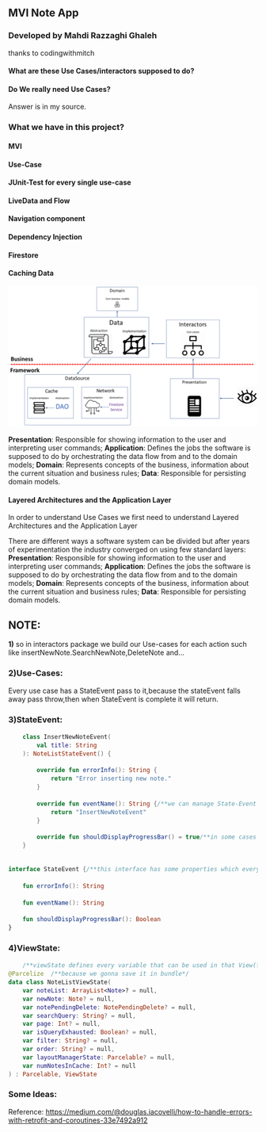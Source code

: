 ## MVI Note App
### Developed by Mahdi Razzaghi Ghaleh
thanks to codingwithmitch 

#### What are these Use Cases/interactors supposed to do?

#### Do We really need  Use Cases?
Answer is in my source.


### What we have in this project?
#### MVI
#### Use-Case
#### JUnit-Test for every single use-case
#### LiveData and Flow
#### Navigation component
#### Dependency Injection
#### Firestore
#### Caching Data


<img src="screenshots/clean_architecture_diagrams.png" width="650">

**Presentation**: Responsible for showing information to the user and interpreting user commands;
**Application**: Defines the jobs the software is supposed to do by orchestrating the data flow from and to the domain models;
**Domain**: Represents concepts of the business, information about the current situation and business rules;
**Data**: Responsible for persisting domain models.



#### Layered Architectures and the Application Layer
In order to understand Use Cases we first need to understand Layered Architectures and the Application Layer

There are different ways a software system can be divided but after years of experimentation the industry converged on using few standard layers:
**Presentation**: Responsible for showing information to the user and interpreting user commands;
**Application**: Defines the jobs the software is supposed to do by orchestrating the data flow from and to the domain models;
**Domain**: Represents concepts of the business, information about the current situation and business rules;
**Data**: Responsible for persisting domain models.


## NOTE:
**1)** so in interactors package we build our Use-cases for each action such like insertNewNote.SearchNewNote,DeleteNote and... 

### **2)Use-Cases**: 
Every use case has a StateEvent pass to it,because the stateEvent falls away pass throw,then when StateEvent is complete it will return. 



### **3)StateEvent**: 

```kotlin
    class InsertNewNoteEvent(
        val title: String
    ): NoteListStateEvent() {

        override fun errorInfo(): String {
            return "Error inserting new note."
        }

        override fun eventName(): String {/**we can manage State-Event by eventName*/
            return "InsertNewNoteEvent"
        }

        override fun shouldDisplayProgressBar() = true/**in some cases we maybe need to show progressBar*/
    }
   ```
```kotlin
    
interface StateEvent {/**this interface has some properties which every StateEvent should have it*/

    fun errorInfo(): String

    fun eventName(): String

    fun shouldDisplayProgressBar(): Boolean
}
   ```
    
    
### **4)ViewState**: 

```kotlin
    /**viewState defines every variable that can be used in that View(fragment)*/
@Parcelize  /**because we gonna save it in bundle*/
data class NoteListViewState(
    var noteList: ArrayList<Note>? = null,
    var newNote: Note? = null, 
    var notePendingDelete: NotePendingDelete? = null, 
    var searchQuery: String? = null,
    var page: Int? = null,
    var isQueryExhausted: Boolean? = null,
    var filter: String? = null,
    var order: String? = null,
    var layoutManagerState: Parcelable? = null,
    var numNotesInCache: Int? = null
) : Parcelable, ViewState 
   ```




### Some Ideas:
Reference: https://medium.com/@douglas.iacovelli/how-to-handle-errors-with-retrofit-and-coroutines-33e7492a912



